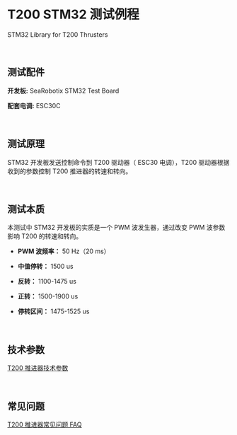 # T200 STM32 测试例程
STM32 Library for T200 Thrusters

<br/>

## 测试配件

**开发板:** SeaRobotix STM32 Test Board

**配套电调:** ESC30C 

<br/>

## 测试原理

STM32 开发板发送控制命令到 T200 驱动器（ ESC30 电调），T200 驱动器根据收到的参数控制 T200 推进器的转速和转向。

<br/>

## 测试本质

本测试中 STM32 开发板的实质是一个 PWM 波发生器，通过改变 PWM 波参数影响 T200 的转速和转向。

- **PWM 波频率：** 50 Hz（20 ms）

- **中值停转：** 1500 us

- **反转：** 1100-1475 us

- **正转：** 1500-1900 us

- **停转区间：** 1475-1525 us

<br/>

## 技术参数

[ T200 推进器技术参数](http://searobotix.com/t200-thruster/specs/)

<br/>

## 常见问题

[ T200 推进器常见问题 FAQ ](http://searobotix.com/t200-thruster/faq/)

<br/>
